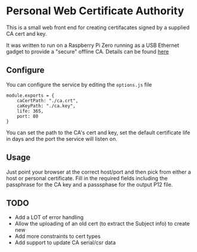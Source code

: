 # Personal Web Certificate Authority

This is a small web front end for creating certifacates signed by a supplied CA cert and key.

It was written to run on a Raspberry Pi Zero running as a USB Ethernet gadget to provide a 
"secure" offline CA. Details can be found [here](https://www.hardill.me.uk/wordpress/2020/02/10/a-personal-offline-certifcate-authority/)

## Configure

You can configure the service by editing the `options.js` file

```
module.exports = {
	caCertPath: "./ca.crt",
	caKeyPath: "./ca.key",
	life: 365,
	port: 80
}
```

You can set the path to the CA's cert and key, set the default certificate life in days and 
the port the service will listen on.

## Usage

Just point your browser at the correct host/port and then pick from either a host or personal
certificate. Fill in the required fields including the passphrase for the CA key and a 
passsphase for the output P12 file.

## TODO

- Add a LOT of error handling
- Allow the uploading of an old cert (to extract the Subject info) to create new
- Add more constraints to cert types
- Add support to update CA serial/csr data